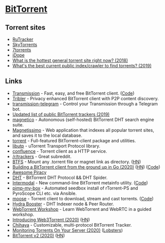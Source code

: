 # [BitTorrent](https://en.wikipedia.org/wiki/BitTorrent)

## Torrent sites

- [RuTracker](https://rutracker.org/forum/index.php)
- [SkyTorrents](https://www.skytorrents.lol/)
- [7torrents](https://www.7torrents.cc/)
- [iDope](https://idope.xyz/)
- [What is the hottest general torrent site right now? (2018)](https://www.reddit.com/r/Piracy/comments/9vy0oe/what_is_the_hottest_general_torrent_site_right_now/)
- [What's the best current public index/crawler to find torrents? (2019)](https://www.reddit.com/r/trackers/comments/ebz8w9/whats_the_best_current_public_indexcrawler_to/)

## Links

- [Transmission](https://transmissionbt.com/) - Fast, easy, and free BitTorrent client. ([Code](https://github.com/transmission/transmission))
- [Tribler](https://github.com/Tribler/tribler) - Privacy enhanced BitTorrent client with P2P content discovery.
- [transmission-telegram](https://github.com/pyed/transmission-telegram) - Control your Transmission through a Telegram bot.
- [Updated list of public BitTorrent trackers (2019)](https://github.com/ngosang/trackerslist)
- [magnetico](https://github.com/boramalper/magnetico) - Autonomous (self-hosted) BitTorrent DHT search engine suite.
- [Magnetissimo](https://github.com/sergiotapia/magnetissimo) - Web application that indexes all popular torrent sites, and saves it to the local database.
- [torrent](https://github.com/anacrolix/torrent) - Full-featured BitTorrent-client package and utilities.
- [libutp](https://github.com/bittorrent/libutp) - uTorrent Transport Protocol library.
- [confluence](https://github.com/anacrolix/confluence) - Torrent client as a HTTP service.
- [/r/trackers](https://www.reddit.com/r/trackers/) - Great subreddit.
- [BTFS](https://www.bittorrent.com/btfs/) - Mount any .torrent file or magnet link as directory. ([HN](https://news.ycombinator.com/item?id=23576063))
- [Building a BitTorrent client from the ground up in Go (2020)](https://blog.jse.li/posts/torrent/) ([HN](https://news.ycombinator.com/item?id=21958359)) ([Code](https://github.com/veggiedefender/torrent-client))
- [Awesome Piracy](https://github.com/Igglybuff/awesome-piracy)
- [DHT](https://github.com/shiyanhui/dht) - BitTorrent DHT Protocol && DHT Spider.
- [Intermodal](https://rodarmor.com/blog/intermodal) - New command-line BitTorrent metainfo utility. ([Code](https://github.com/casey/intermodal))
- [pimp-my-box](https://github.com/pyroscope/pimp-my-box) - Automated seedbox install of rTorrent-PS and PyroScope CLI etc. via Ansible.
- [moose](https://getmoose.in/) - Torrent client to download, stream and cast torrents. ([Code](https://github.com/ritz078/moose))
- [Hydra Booster](https://github.com/libp2p/hydra-booster) - DHT Indexer node & Peer Router.
- [WebTorrent Workshop](https://webtorrent.github.io/workshop/) - Learn WebTorrent and WebRTC in a guided workshop.
- [Introducing Web3Torrent (2020)](https://blog.statechannels.org/introducing-web3torrent/) ([HN](https://news.ycombinator.com/item?id=23602008))
- [Chihaya](https://github.com/chihaya/chihaya) - Customizable, multi-protocol BitTorrent Tracker.
- [Monitoring Torrents On Your Server (2020)](https://rmpr.xyz/Managing-torrents-on-your-server/) ([Lobsters](https://lobste.rs/s/qzogsg/monitoring_torrents_on_your_server))
- [BitTorrent v2 (2020)](https://blog.libtorrent.org/2020/09/bittorrent-v2/) ([HN](https://news.ycombinator.com/item?id=24401999))

